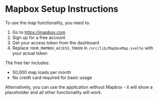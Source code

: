 # Mapbox Setup Instructions

To use the map functionality, you need to:

1. Go to https://mapbox.com
2. Sign up for a free account
3. Get your access token from the dashboard
4. Replace `YOUR_MAPBOX_ACCESS_TOKEN` in `/src/lib/MapboxMap.svelte` with your actual token

The free tier includes:
- 50,000 map loads per month
- No credit card required for basic usage

Alternatively, you can use the application without Mapbox - it will show a placeholder and all other functionality will work.
